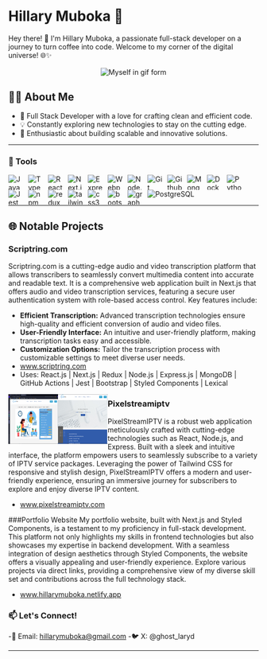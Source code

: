 # Hillary Muboka 🚀

Hey there! 👋 I'm Hillary Muboka, a passionate full-stack developer on a journey to turn coffee into code. Welcome to my corner of the digital universe! 🌐✨
<!-- Centered GIF -->
 <p align="center">
  <img align="center" src="https://media.giphy.com/media/odTTszSU3M3pb5I9eW/giphy.gif" alt="Myself in gif form">
  </p>



## 👨‍💻 About Me

- 🌟 Full Stack Developer with a love for crafting clean and efficient code.
- 💡 Constantly exploring new technologies to stay on the cutting edge.
- 🚀 Enthusiastic about building scalable and innovative solutions.

---

### 🧰 Tools

<img src="https://cdn.jsdelivr.net/gh/devicons/devicon/icons/javascript/javascript-original.svg" alt="JavaScript" width="30" height="30" style="padding-right: 10px" align="left">
<img src="https://cdn.jsdelivr.net/gh/devicons/devicon/icons/typescript/typescript-original.svg" alt="TypeScript" width="30" height="30" style="padding-right: 10px" align="left">
<img src="https://cdn.jsdelivr.net/gh/devicons/devicon/icons/react/react-original.svg" alt="React" width="30" height="30" style="padding-right: 10px" align="left">
<img src="https://cdn.jsdelivr.net/gh/devicons/devicon/icons/nextjs/nextjs-original.svg" alt="Next.js" width="30" height="30" style="padding-right: 10px" align="left">
<img src="https://cdn.jsdelivr.net/gh/devicons/devicon/icons/express/express-original.svg" alt="Express.js" width="30" height="30" style="padding-right: 10px" align="left">
<img src="https://cdn.jsdelivr.net/gh/devicons/devicon/icons/webpack/webpack-original.svg" alt="Webpack" width="30" height="30" style="padding-right: 10px" align="left">
<img src="https://cdn.jsdelivr.net/gh/devicons/devicon/icons/nodejs/nodejs-original-wordmark.svg" alt="Node.js" width="30" height="30" style="padding-right: 10px" align="left">
<img src="https://cdn.jsdelivr.net/gh/devicons/devicon/icons/git/git-original-wordmark.svg" alt="Git" width="30" height="30" style="padding-right: 10px" align="left">
<img src="https://cdn.jsdelivr.net/gh/devicons/devicon/icons/github/github-original.svg" alt="Github" width="30" height="30" style="padding-right: 10px" align="left"/>         
<img src="https://cdn.jsdelivr.net/gh/devicons/devicon/icons/mongodb/mongodb-original-wordmark.svg" alt="MongoDB" width="30" height="30" style="padding-right: 10px" align="left">
<img src="https://cdn.jsdelivr.net/gh/devicons/devicon/icons/docker/docker-original-wordmark.svg" alt="Docker" width="30" height="30" style="padding-right: 10px" align="left" />
<img src="https://cdn.jsdelivr.net/gh/devicons/devicon/icons/python/python-original.svg" alt="Python" width="30" height="30" style="padding-right: 10px" align="left"/>
<img src="https://cdn.jsdelivr.net/gh/devicons/devicon/icons/jest/jest-plain.svg" alt="Jest" width="30" height="30" style="padding-right: 10px" align="left"/>
<img src="https://cdn.jsdelivr.net/gh/devicons/devicon/icons/npm/npm-original-wordmark.svg" alt="npm" width="30" height="30" style="padding-right: 10px" align="left"/>
<img src="https://cdn.jsdelivr.net/gh/devicons/devicon/icons/redux/redux-original.svg" alt="redux" width="30" height="30" style="padding-right: 10px" align="left"/>
<img src="https://cdn.jsdelivr.net/gh/devicons/devicon/icons/tailwindcss/tailwindcss-plain.svg" alt="tailwind" width="30" height="30" style="padding-right: 10px" align="left"/>
<img src="https://cdn.jsdelivr.net/gh/devicons/devicon/icons/css3/css3-original.svg" alt="css3" width="30" height="30" style="padding-right: 10px" align="left"/>
<img src="https://cdn.jsdelivr.net/gh/devicons/devicon/icons/bootstrap/bootstrap-original.svg" alt="bootstrap" width="30" height="30" style="padding-right: 10px" align="left"/>
<img src="https://cdn.jsdelivr.net/gh/devicons/devicon/icons/graphql/graphql-plain-wordmark.svg" alt="graphql" width="30" height="30" style="padding-right: 10px" align="left"/>
<img src="https://cdn.jsdelivr.net/gh/devicons/devicon/icons/postgresql/postgresql-original-wordmark.svg" alt="PostgreSQL" width="30" height="30" style="padding-right: 10px"/>
          

---
        
## 🌐 Notable Projects

### Scriptring.com

Scriptring.com is a cutting-edge audio and video transcription platform that allows transcribers to seamlessly convert multimedia content into accurate and readable text. It is a comprehensive web application built in Next.js that offers audio and video transcription services, featuring a secure user authentication system with role-based access control.
Key features include:

- **Efficient Transcription:** Advanced transcription technologies ensure high-quality and efficient conversion of audio and video files.
- **User-Friendly Interface:** An intuitive and user-friendly platform, making transcription tasks easy and accessible.
- **Customization Options:** Tailor the transcription process with customizable settings to meet diverse user needs.
- <a href="https://www.scriptring.com" target="_blank">www.scriptring.com</a>
- Uses: React.js | Next.js | Redux | Node.js | Express.js | MongoDB | GitHub Actions | Jest | Bootstrap | Styled Components | Lexical
<img align="left" width="100" height="100" src="Screenshot (178).png"/>
<img align="left"  width="100" height="100" src="scriptringhome.png"/>

### Pixelstreamiptv
PixelStreamIPTV is a robust web application meticulously crafted with cutting-edge technologies such as React, Node.js, and Express. Built with a sleek and intuitive interface, the platform empowers users to seamlessly subscribe to a variety of IPTV service packages. Leveraging the power of Tailwind CSS for responsive and stylish design, PixelStreamIPTV offers a modern and user-friendly experience, ensuring an immersive journey for subscribers to explore and enjoy diverse IPTV content.
- <a href="https://www.pixelstreamiptv.com" target="_blank">www.pixelstreamiptv.com</a>




###Portfolio Website 
My portfolio website, built with Next.js and Styled Components, is a testament to my proficiency in full-stack development. This platform not only highlights my skills in frontend technologies but also showcases my expertise in backend development. With a seamless integration of design aesthetics through Styled Components, the website offers a visually appealing and user-friendly experience. Explore various projects via direct links, providing a comprehensive view of my diverse skill set and contributions across the full technology stack.

- <a href="https://portfolio-next-six-vert.vercel.app" target="_blank">www.hillarymuboka.netlify.app</a>

### 📫 Let's Connect!

-📧 Email: hillarymuboka@gmail.com
-🐦 X: @ghost_laryd




****
